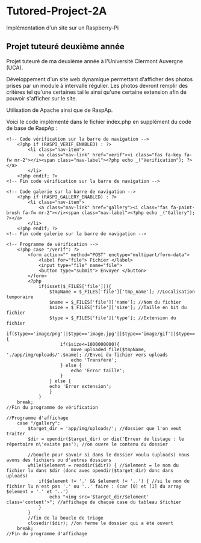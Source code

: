 # Tutored-Project-2A

Implémentation d'un site sur un Raspberry-Pi

## Projet tuteuré deuxième année

Projet tuteuré de ma deuxième année à l'Université Clermont Auvergne (UCA).

Développement d'un site web dynamique permettant d'afficher des photos prises par un module à intervalle régulier.
Les photos devront remplir des critères tel qu'une certaines taille ainsi qu'une certaine extension afin de pouvoir s'afficher sur le site.

Utilisation de Apache ainsi que de RaspAp.

Voici le code implémenté dans le fichier index.php en supplément du code de base de RaspAp :

```
<!-- Code vérification sur la barre de navigation -->
    <?php if (RASPI_VERIF_ENABLED) : ?>
        <li class="nav-item">
            <a class="nav-link" href="verif"><i class="fas fa-key fa-fw mr-2"></i><span class="nav-label"><?php echo _("Verification"); ?></a>
        </li>
    <?php endif; ?>
<!-- Fin code vérification sur la barre de navigation -->
```

```
<!-- Code galerie sur la barre de navigation -->
    <?php if (RASPI_GALLERY_ENABLED) : ?>
        <li class="nav-item">
            <a class="nav-link" href="gallery"><i class="fas fa-paint-brush fa-fw mr-2"></i><span class="nav-label"><?php echo _("Gallery"); ?></a>
        </li>
    <?php endif; ?>
<!-- Fin code galerie sur la barre de navigation -->  
```

```
<!-- Programme de vérification -->
    <?php case "/verif": ?>
       	<form action="" method="POST" enctype="multipart/form-data">
            <label for="file"> Fichier </label>
            <input type="file" name="file">
            <button type="submit"> Envoyer </button>
        </form>
        <?php
            if(isset($_FILES['file'])){
                $tmpName = $_FILES['file']['tmp_name']; //Localisation temporaire
                $name = $_FILES['file']['name']; //Nom du fichier
                $size = $_FILES['file']['size']; //Taille en bit du fichier
                $type = $_FILES['file']['type']; //Extension du fichier
                if($type=='image/png'||$type=='image.jpg'||$type=='image/gif'||$type=='image/jpeg'){
                    if($size<=1000000000){
                        move_uploaded_file($tmpName, './app/img/uploads/'.$name); //Envoi du fichier vers uploads
                        echo 'Transféré';
                    } else {
                        echo 'Error taille';
                    }
                } else {
                echo 'Error extension';
                }
            }
    break;
//Fin du programme de vérification
```

```
//Programme d'affichage
    case "/gallery":
        $target_dir = 'app/img/uploads/'; //dossier que l'on veut traiter
        $dir = opendir($target_dir) or die('Erreur de listage : le répertoire n\'existe pas'); //on ouvre le contenu du dossier
    
        //boucle pour savoir si dans le dossier voulu (uploads) nous avons des fichiers ou d'autres dossiers
        while($element = readdir($dir)) { //$element = le nom du fichier lu dans $dir (donc avec opendir($target_dir) donc dans uploads)
            if($element != '.' && $element != '..') { //si le nom du fichier lu n'est pas '.' ou '..' faire : (car [0] et [1] du array $element = '.' et '..')
                echo "<img src='$target_dir/$element' class='content'>"; //affichage de chaque case du tableau $fichier
            }
        }
        //fin de la boucle de triage
        closedir($dir); //on ferme le dossier qui a été ouvert
    break;
//Fin du programme d'affichage
```